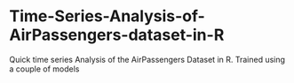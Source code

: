 # Time-Series-Analysis-of-AirPassengers-dataset-in-R

Quick time series Analysis of the AirPassengers Dataset in R. Trained using a couple of models
